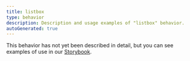 ```yaml
---
title: listbox
type: behavior
description: Description and usage examples of "listbox" behavior.
autoGenerated: true
---
```


This behavior has not yet been described in detail, but you can see examples of use in our [Storybook](/storybook).